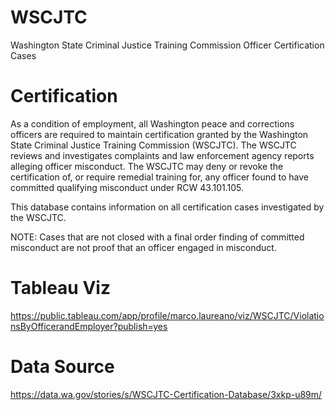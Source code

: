 # WSCJTC
 Washington State Criminal Justice Training Commission Officer Certification Cases

# Certification
As a condition of employment, all Washington peace and corrections officers are required to maintain certification granted by the Washington State Criminal Justice Training Commission (WSCJTC). The WSCJTC reviews and investigates complaints and law enforcement agency reports alleging officer misconduct. The WSCJTC may deny or revoke the certification of, or require remedial training for, any officer found to have committed qualifying misconduct under RCW 43.101.105.   

This database contains information on all certification cases investigated by the WSCJTC. 

NOTE: Cases that are not closed with a final order finding of committed misconduct are not proof that an officer engaged in misconduct.  

# Tableau Viz
https://public.tableau.com/app/profile/marco.laureano/viz/WSCJTC/ViolationsByOfficerandEmployer?publish=yes

# Data Source
https://data.wa.gov/stories/s/WSCJTC-Certification-Database/3xkp-u89m/
